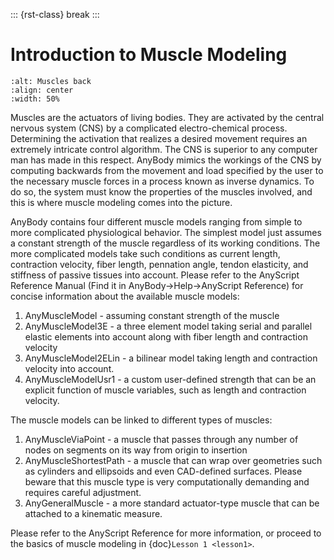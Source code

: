 ::: {rst-class} break
:::

# Introduction to Muscle Modeling

```{image} _static/intro/image1.png
:alt: Muscles back
:align: center
:width: 50%
```

Muscles are the actuators of living bodies. They are activated by the
central nervous system (CNS) by a complicated electro-chemical process.
Determining the activation that realizes a desired movement requires an
extremely intricate control algorithm. The CNS is superior to any
computer man has made in this respect. AnyBody mimics the workings of
the CNS by computing backwards from the movement and load specified by
the user to the necessary muscle forces in a process known as inverse
dynamics. To do so, the system must know the properties of the muscles
involved, and this is where muscle modeling comes into the picture.

AnyBody contains four different muscle models ranging from simple to more
complicated physiological behavior. The simplest model just assumes a constant
strength of the muscle regardless of its working conditions. The more
complicated models take such conditions as current length, contraction velocity,
fiber length, pennation angle, tendon elasticity, and stiffness of passive
tissues into account. Please refer to the AnyScript Reference Manual (Find it in
AnyBody->Help->AnyScript Reference) for concise information about the available
muscle models:

1. AnyMuscleModel - assuming constant strength of the muscle
2. AnyMuscleModel3E - a three element model taking serial and parallel
   elastic elements into account along with fiber length and contraction
   velocity
3. AnyMuscleModel2ELin - a bilinear model taking length and contraction
   velocity into account.
4. AnyMuscleModelUsr1 - a custom user-defined strength that can be an explicit function of muscle variables, such as length and contraction velocity.

The muscle models can be linked to different types of muscles:

1. AnyMuscleViaPoint - a muscle that passes through any number of nodes
   on segments on its way from origin to insertion
2. AnyMuscleShortestPath - a muscle that can wrap over geometries such
   as cylinders and ellipsoids and even CAD-defined surfaces. Please
   beware that this muscle type is very computationally demanding and
   requires careful adjustment.
3. AnyGeneralMuscle - a more standard actuator-type muscle that can be
   attached to a kinematic measure.

Please refer to the AnyScript Reference for more information, or proceed
to the basics of muscle modeling in {doc}`Lesson 1 <lesson1>`.

